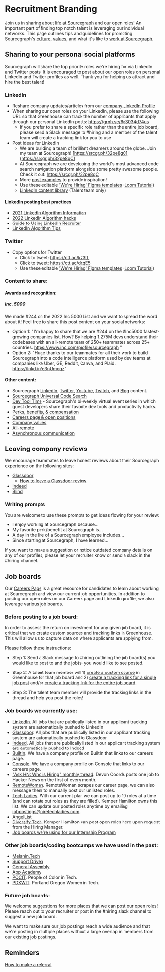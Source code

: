 # Recruitment Branding

Join us in sharing about [life at Sourcegraph](https://www.linkedin.com/company/sourcegraph/life/lifeatsourcegraph/?viewAsMember=true) and our open roles! An important part of finding top notch talent is leveraging our individual networks.
This page outlines tips and guidelines for promoting Sourcegraph's [culture](../../resources_for_candidates.md#sourcegraphs-culture), [values](../../../../company-info-and-process/values/index.md), and what it's like to [work at Sourcegraph](../../resources_for_candidates.md#working-at-sourcegraph).

## Sharing to your personal social platforms

Sourcegraph will share the top priority roles we're hiring for via LinkedIn and Twitter posts. It is encouraged to post about our open roles on personal Linkedin and Twitter profiles as well. Thank you for helping us attract and hire the best talent!

### LinkedIn

- Reshare company updates/articles from our [company LinkedIn Profile](https://www.linkedin.com/company/sourcegraph)
- When sharing our open roles on your LinkedIn, please use the following URL so that Greenhouse can track the number of applicants that apply through our personal LinkedIn posts: https://grnh.se/6c3034d74us
  - If you prefer to share a specific role rather than the entire job board, please send a Slack message to #hiring and a member of the talent team will create a tracking link for you to use
- Post ideas for LinkedIn
  - We are building a team of brilliant dreamers around the globe. Join my team at Sourcegraph! [https://srcgr.ph/32pe8gC](https://srcgr.ph/32pe8gC)
  - At Sourcegraph we are developing the world's most advanced code search navigation platform alongside some pretty awesome people. Check it out: https://srcgr.ph/32pe8gC
  - More [post examples](https://drive.google.com/drive/u/0/folders/1wE3IGJ5WF5fYIm7h6BOA9z_kUAieInsE) to provide inspiration!
  - Use these editable ['We're Hiring' Figma templates](https://www.figma.com/file/XXHx1E5zptZXvVXhf4YHAW/Hiring-social-imagery-templates?node-id=623%3A54) ([Loom Tutorial](https://www.loom.com/share/f03bdf8745af411481fa51e3a5a0f54d))
  - [LinkedIn content library](https://docs.google.com/spreadsheets/d/1j8mzReq4FTNrxFC8-4moSWunwPynUpgllo2_dshcwCQ/edit#gid=0) (Talent team only)

#### LinkedIn posting best practices

- [2021 LinkedIn Algorithm Information](https://www.linkedin.com/posts/richardvanderblom_linkedin-algorithm-report-edition-2021-activity-6848141573990051840-spu1/)
- [2022 LinkedIn Algorithm hacks](https://blog.hootsuite.com/how-the-linkedin-algorithm-works-hacks/)
- [Guide to Using LinkedIn Recruiter](linkedin.md#guide-to-using-linkedin-recruiter)
- [LinkedIn Algorithm Tips](https://www.linkedin.com/pulse/13-tips-mastering-linkedin-algorithm-jay-palter/)

### Twitter

- Copy options for Twitter
  - Click to tweet: https://ctt.ac/k23tL
  - Click to tweet: https://ctt.ac/dxqE5
  - Use these editable ['We're Hiring' Figma templates](https://www.figma.com/file/XXHx1E5zptZXvVXhf4YHAW/Hiring-social-imagery-templates?node-id=623%3A54) ([Loom Tutorial](https://www.loom.com/share/f03bdf8745af411481fa51e3a5a0f54d))

### Content to share:

#### Awards and recognition:

##### Inc. 5000

We made #244 on the 2022 Inc 5000 List and we want to spread the word about it! Feel free to share this post content on your social networks:

- Option 1: "I'm happy to share that we are #244 on the #Inc5000 fastest-growing companies list.
  How? By helping 1.275M devs understand their codebases with an all-remote team of 250+ teammates across 25+ countries. https://www.inc.com/profile/sourcegraph "
- Option 2: "Huge thanks to our teammates for all their work to build Sourcegraph into a code intelligence platform used by dev teams at companies like Uber, GE, Reddit, Canva, and Plaid. https://lnkd.in/e3nUmcqz"

#### Other content:

- Sourcegraph [LinkedIn](https://www.linkedin.com/company/sourcegraph/?viewAsMember=true), [Twitter](https://twitter.com/sourcegraph?ref_src=twsrc%5Egoogle%7Ctwcamp%5Eserp%7Ctwgr%5Eauthor), [Youtube](https://www.youtube.com/c/sourcegraph), [Twitch](https://www.twitch.tv/sourcegraph), and [Blog](https://about.sourcegraph.com/blog/?_ga=2.123203275.1380659926.1640620768-539125958.1632800152) content.
- [Sourcegraph Universal Code Search](https://www.youtube.com/watch?v=GQj5jXdON3A)
- [Dev Tool Time](https://www.youtube.com/playlist?list=PL6zLuuRVa1_iDEP4EicZ8972RgyccCRGF) - Sourcegraph's bi-weekly virtual event series in which guest developers share their favorite dev tools and productivity hacks.
- [Perks, benefits, & compensation](../../../../benefits-pay-perks/benefits-perks/index.md)
- [Careers page & open positions](../../resources_for_candidates.md#how-to-apply)
- [Company values](../../resources_for_candidates.md#our-company-values)
- [All-remote](../../../../company-info-and-process/remote/index.md)
- [Asynchronous communication](../../../../company-info-and-process/communication/asynchronous-communication.md)

## Leaving company reviews

We encourage teammates to leave honest reviews about their Sourcegraph experience on the following sites:

- [Glassdoor](https://www.glassdoor.com/Overview/Working-at-Sourcegraph-EI_IE1356770.11,22.htm)
  - [How to leave a Glassdoor review](https://help.glassdoor.com/s/article/Writing-a-company-review?language=en_US)
- [Indeed](https://www.indeed.com/cmp/Sourcegraph?from=mobviewjob&tk=1fnuarl95u1rp800&fromjk=e815aae4e6537634&attributionid=mobvjcmp)
- [Blind](https://www.teamblind.com/company/Sourcegraph/)

### Writing prompts

You are welcome to use these prompts to get ideas flowing for your review:

- I enjoy working at Sourcegraph because...
- My favorite perk/benefit at Sourcegraph is...
- A day in the life of a Sourcegraph employee includes...
- Since starting at Sourcegraph, I have learned...

If you want to make a suggestion or notice outdated company details on any of our profiles, please let your recruiter know or send a slack in the #hiring channel.

## Job boards

Our [Careers Page](https://about.sourcegraph.com/jobs/?_ga=2.236774849.1380659926.1640620768-539125958.1632800152) is a great resource for candidates to learn about working at Sourcegraph and view our current job opportunities. In addition to posting our open roles on our Careers page and LinkedIn profile, we also leverage various job boards.

### Before posting to a job board:

In order to assess the return on investment for any given job board, it is critical that we create custom sources and tracking links in Greenhouse. This will allow us to capture data on where applicants are applying from.

Please follow these instructions:

- Step 1: Send a Slack message to #hiring outlining the job board(s) you would like to post to and the job(s) you would like to see posted.

- Step 2: A talent team member will 1) [create a custom source](https://support.greenhouse.io/hc/en-us/articles/200721664-Add-Custom-Source) in Greenhouse for that job board and 2) [create a tracking link for a single job post](https://support.greenhouse.io/hc/en-us/articles/4405093302427-Create-a-tracking-link-for-a-single-job-post) and/or [create a tracking link for the entire job board](https://support.greenhouse.io/hc/en-us/articles/201823760-Create-Tracking-Link-for-Job-Board).

- Step 3: The talent team member will provide the tracking links in the thread and help you post the roles!

### Job boards we currently use:

- [LinkedIn](https://www.linkedin.com/jobs/search/?keywords=sourcegraph). All jobs that are publically listed in our applicant tracking system are automatically pushed to LinkedIn
- [Glassdoor](https://www.glassdoor.com/Overview/Working-at-Sourcegraph-EI_IE1356770.11,22.htm). All jobs that are publically listed in our applicant tracking system are automatically pushed to Glassdoor
- [Indeed](https://www.indeed.com/cmp/Sourcegraph?from=mobviewjob&tk=1fnuarl95u1rp800&fromjk=e815aae4e6537634&attributionid=mobvjcmp). All jobs that are publically listed in our applicant tracking system are automatically pushed to Indeed
- [BuiltIn](https://builtin.com/company/sourcegraph). We have a company profile on BuiltIn that links to our careers page.
- [Console](https://console.dev/profiles/sourcegraph/). We have a company profile on Console that links to our careers page.
- ["Ask HN: Who is Hiring" monthly thread](hacker-news-who-is-hiring.md). Devon Coords posts one job to Hacker News on the first of every month.
- [RemoteWoman](https://remotewoman.com/). RemoteWoman scrapes our career page, we can also message them to manually post our unlisted roles.
- [Tech Ladies](https://www.hiretechladies.com/). With our current plan we can post up to 10 roles at a time (and can rotate out roles as they are filled). Kemper Hamilton owns this list. We can update our posted roles anytime by emailing jobpostings@hiretechladies.com.
- [AngelList](https://angel.co/company/sourcegraph)
- [Diversify Tech](https://www.diversifytech.co/job-board). Kemper Hamilton can post open roles here upon request from the Hiring Manager.
- [Job boards we're using for our Internship Program](../internship/index.md#college-job-boards-were-using)

### Other job boards/coding bootcamps we have used in the past:

- [Melanin.Tech](https://melanin.tech/)
- [Support Driven](https://supportdriven.com/)
- [General Assembly](https://generalassemb.ly/)
- [App Academy](https://www.appacademy.io/)
- [POCIT](https://peopleofcolorintech.com/). People of Color in Tech.
- [PDXWIT](https://www.pdxwit.org/). Portland Oregon Women in Tech.

### Future job boards:

We welcome suggestions for more places that we can post our open roles! Please reach out to your recruiter or post in the #hiring slack channel to suggest a new job board.

We want to make sure our job postings reach a wide audience and that we're posting in multiple places without a large overlap in members from our existing job postings.

## Reminders

[How to make a referral](index.md#making-a-referral)
